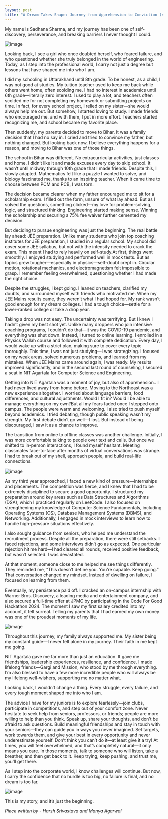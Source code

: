 ```yaml
---
layout: post
title: "A Dream Takes Shape: Journey from Apprehension to Conviction (#11 Sadhana Sharma)"
---
```


My name is Sadhana Sharma, and my journey has been one of self-discovery, perseverance, and breaking barriers I never thought I could. 

![image](https://i.ibb.co/x8sWv429/Whats-App-Image-2025-02-08-at-12-59-54-PM-1.jpg)

Looking back, I see a girl who once doubted herself, who feared failure, and who questioned whether she truly belonged in the world of engineering. Today, as I step into the professional world, I carry not just a degree but lessons that have shaped me into who I am.

I did my schooling in Uttarakhand until 8th grade. To be honest, as a child, I was not good at studies. My tuition teacher used to keep me back while others went home, often scolding me. I had no interest in academics until 6th grade—literally zero interest. I used to play a lot, and teachers often scolded me for not completing my homework or submitting projects on time. In fact, for every school project, I relied on my sister—she would always help me out. But somehow, I started loving to study. I made friends who encouraged me, and with them, I put in more effort. Teachers started recognizing me, and school became my favorite place.

Then suddenly, my parents decided to move to Bihar. It was a family decision that I had no say in. I cried and tried to convince my father, but nothing changed. But looking back now, I believe everything happens for a reason, and moving to Bihar was one of those things.

The school in Bihar was different. No extracurricular activities, just classes and home. I didn’t like it and made excuses every day to skip school. It wasn’t until midway through 10th grade that I made friends. Despite this, I slowly adapted. Mathematics felt like a puzzle I wanted to solve, and biology fascinated me, thanks to an inspiring teacher. When it came time to choose between PCM and PCB, I was torn.

The decision became clearer when my father encouraged me to sit for a scholarship exam. I filled out the form, unsure of what lay ahead. But as I solved the questions, something clicked—my love for problem-solving, logic, and structured thinking. Engineering started making sense. Winning the scholarship and securing a 75% fee waiver further cemented my decision.

But deciding to pursue engineering was just the beginning.  The real battle lay ahead: JEE preparation. Unlike many students who join top coaching institutes for JEE preparation, I studied in a regular school. My school did cover some JEE syllabus, but not with the intensity needed to crack the exam. This meant I had to rely heavily on self-study.At first, things went smoothly. I enjoyed studying and performed well in mock tests. But as topics grew tougher—especially in physics—self-doubt crept in. Circular motion, rotational mechanics, and electromagnetism felt impossible to grasp. I remember feeling overwhelmed, questioning whether I had made the right choice.

Despite the struggles, I kept going. I leaned on teachers, clarified my  doubts, and surrounded myself with friends who motivated me.  When my JEE Mains results came, they weren’t what I had hoped for. My rank wasn’t good enough for my dream colleges. I had a tough choice—settle for a lower-ranked college or take a drop year.

Taking a drop was not easy. The uncertainty was terrifying. But I knew I hadn’t given my best shot yet. Unlike many droppers who join intensive coaching programs, I couldn’t do that—it was the COVID-19 pandemic, and everything was shut down. Instead, I turned to online learning. I enrolled in a Physics Wallah course and followed it with complete dedication. Every day, I would wake up with a strict plan, making sure to cover every topic thoroughly. This time, I was not just studying—I was strategizing. I focused on my weak areas, solved numerous problems, and learned from my mistakes. When JEE Mains came around again, I was ready. My results improved significantly, and in the second last round of counseling, I secured a seat in NIT Agartala for Computer Science and Engineering.

Getting into NIT Agartala was a moment of joy, but also of apprehension.. I had never lived away from home before. Moving to the Northeast was a new experience altogether. I worried about language barriers, food differences, and cultural adjustments. Would I fit in? Would I be able to manage everything on my own?But all my fears faded once I stepped onto campus. The people were warm and welcoming. I also tried to  push myself beyond academics.
I tried debating, though public speaking wasn’t my strength. My first debate didn’t go well—I lost. But instead of being discouraged, I saw it as a chance to improve.

The transition from online to offline classes was another challenge. Initially, I was more comfortable talking to people over text and calls. But once we shifted to in-person interactions, I found myself hesitant. Meeting classmates face-to-face after months of virtual conversations was strange. I had to break out of my shell, approach people, and build real-life connections.

![image](https://github.com/user-attachments/assets/9c4b4abe-a48a-48a0-81f7-d251b0581f89)

As my third year approached, I faced a new kind of pressure—internships and placements. The competition was fierce, and I knew that I had to be extremely disciplined to secure a good opportunity. I structured my preparation around key areas such as Data Structures and Algorithms (DSA), which I practiced regularly on LeetCode. I also focused on strengthening my knowledge of Computer Science Fundamentals, including Operating Systems (OS), Database Management Systems (DBMS), and Networking. Additionally, I engaged in mock interviews to learn how to handle high-pressure situations effectively.

I also sought guidance from seniors, who helped me understand the recruitment process. Despite all the preparation, there were still setbacks. I faced rejections, and some interviews didn’t go as expected. One particular rejection hit me hard—I had cleared all rounds, received positive feedback, but wasn’t selected. I was devastated.

At that moment, someone close to me helped me see things differently. They reminded me, “This doesn’t define you. You’re capable. Keep going.” That conversation changed my mindset. Instead of dwelling on failure, I focused on learning from them.

Eventually, my persistence paid off. I cracked an on-campus internship with Warner Bros. Discovery, a leading media and entertainment company, and also secured a full-time offer at JPMC by participating in the Code For Good Hackathon 2024. The moment I saw my first salary credited into my account, it felt surreal. Telling my parents that I had earned my own money was one of the proudest moments of my life.

![image](https://i.ibb.co/G4m5WbsY/f6fbe876-8041-4d60-8b5d-78cf5a137bbb.jpg)

Throughout this journey, my family always supported me. My sister being my constant guide—I never felt alone in my journey. Their faith in me kept me going.

NIT Agartala gave me far more than just an education. It gave me friendships, leadership experiences, resilience, and confidence. I made lifelong friends—Gargi and Mission, who stood by me through everything. I’m also blessed to have a few more incredible people who will always be my lifelong well-wishers, supporting me no matter what.

Looking back, I wouldn’t change a thing. Every struggle, every failure, and every tough moment shaped me into who I am.

The advice I have for my juniors is to explore fearlessly—join clubs, participate in competitions, and step out of your comfort zone. Never hesitate to seek help from seniors, professors, or friends; people are more willing to help than you think. Speak up, share your thoughts, and don’t be afraid to ask questions. Build meaningful friendships and stay in touch with your seniors—they can guide you in ways you never imagined. Set targets, work towards them, and give your best in every opportunity and never underestimate yourself. Don’t think you can’t do it—at least give it a try! At times, you will feel overwhelmed, and that’s completely natural—it only means you care. In those moments, talk to someone who will listen, take a breather, and then get back to it. Keep trying, keep pushing, and trust me, you'll get there.

As I step into the corporate world, I know challenges will continue. But now, I carry the confidence that no hurdle is too big, no failure is final, and no dream is too far.

![image](https://i.ibb.co/Vp2Z4Sc5/image.png)

This is my story, and it’s just the beginning.

_Piece written by - Harsh Srivastava and Manya Agarwal_
